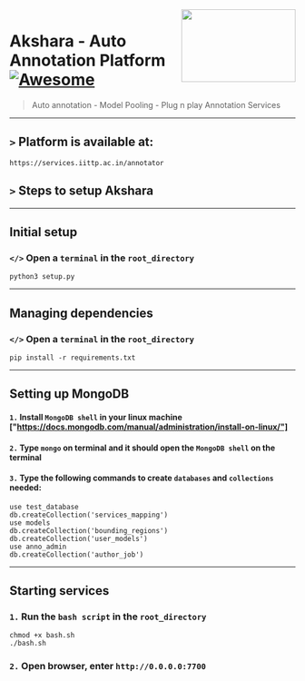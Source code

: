 <img src="logoupdated.png" width="200.75rem" height="128.25rem" align="right" />

# Akshara - Auto Annotation Platform [![Awesome](https://cdn.rawgit.com/sindresorhus/awesome/d7305f38d29fed78fa85652e3a63e154dd8e8829/media/badge.svg)](https://github.com/sindresorhus/awesome#readme)
> Auto annotation - Model Pooling - Plug n play Annotation Services 
----

## ```>``` Platform is available at: 
````
https://services.iittp.ac.in/annotator
````

## ```>``` Steps to setup Akshara
---
## Initial setup
### ```</>``` Open a ```terminal``` in the ```root_directory```
````
python3 setup.py  
````
---
## Managing dependencies
### ```</>``` Open a ```terminal``` in the ```root_directory```
````
pip install -r requirements.txt
````
---

## Setting up MongoDB

#### ```1.``` Install ```MongoDB shell``` in your linux machine ["https://docs.mongodb.com/manual/administration/install-on-linux/"]  
#### ```2.```  Type ```mongo``` on terminal and it should open the ```MongoDB shell``` on the terminal
#### ```3.``` Type the following commands to create ```databases``` and ```collections``` needed:
````
use test_database
db.createCollection('services_mapping')
use models
db.createCollection('bounding_regions')
db.createCollection('user_models')
use anno_admin
db.createCollection('author_job')
````
---

## Starting services

### ```1.``` Run the ```bash script``` in the  ```root_directory```
````
chmod +x bash.sh
./bash.sh
````
### ```2.``` Open browser, enter ```http://0.0.0.0:7700``` 